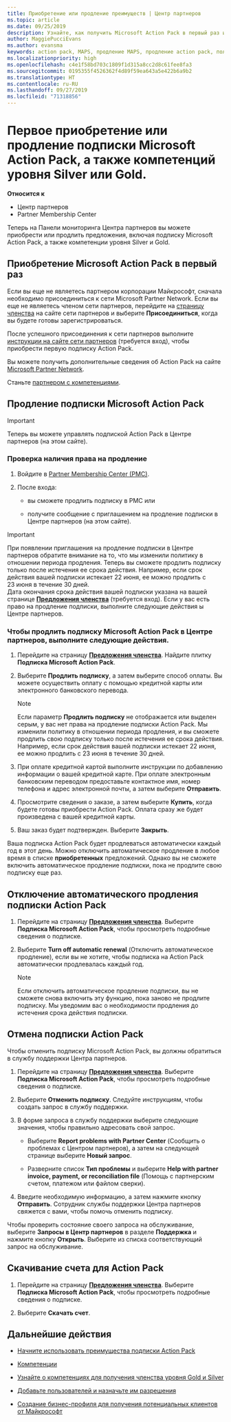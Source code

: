 ```yaml
---
title: Приобретение или продление преимуществ | Центр партнеров
ms.topic: article
ms.date: 09/25/2019
description: Узнайте, как получить Microsoft Action Pack в первый раз или продлить имеющуюся подписку.
author: MaggiePucciEvans
ms.author: evansma
keywords: action pack, MAPS, продление MAPS, продление action pack, получение action pack
ms.localizationpriority: high
ms.openlocfilehash: c4e1f58bd703c1809f1d315a8cc2d8c61fee8fa3
ms.sourcegitcommit: 0195355f4526362f4d89f59ea643a5e422b6a9b2
ms.translationtype: HT
ms.contentlocale: ru-RU
ms.lasthandoff: 09/27/2019
ms.locfileid: "71318856"
---
```

# <a name="buy-for-the-first-time-or-renew-a-microsoft-action-pack-subscription-or-the-silver-or-gold-competencies"></a>Первое приобретение или продление подписки Microsoft Action Pack, а также компетенций уровня Silver или Gold.

**Относится к**

-  Центр партнеров
-  Partner Membership Center

Теперь на Панели мониторинга Центра партнеров вы можете приобрести или продлить предложения, включая подписку Microsoft Action Pack, а также компетенции уровня Silver и Gold. 

## <a name="buy-microsoft-action-pack-for-the-first-time"></a>Приобретение Microsoft Action Pack в первый раз

Если вы еще не являетесь партнером корпорации Майкрософт, сначала необходимо присоединиться к сети Microsoft Partner Network. Если вы еще не являетесь членом сети партнеров, перейдите на [страницу членства](https://partner.microsoft.com/membership) на сайте сети партнеров и выберите **Присоединиться**, когда вы будете готовы зарегистрироваться. 

После успешного присоединения к сети партнеров выполните [инструкции на сайте сети партнеров](https://partner.microsoft.com/membership/action-pack) (требуется вход), чтобы приобрести первую подписку Action Pack. 

Вы можете получить дополнительные сведения об Action Pack на сайте [Microsoft Partner Network](https://partner.microsoft.com/membership/internal-use-software#simple-tab-content-3).

Станьте [партнером с компетенциями](https://partner.microsoft.com/membership/competencies). 

## <a name="renew-a-microsoft-action-pack-subscription"></a>Продление подписки Microsoft Action Pack

>[!IMPORTANT]
>Теперь вы можете управлять подпиской Action Pack в Центре партнеров (на этом сайте). 

### <a name="check-your-renewal-eligibility"></a>Проверка наличия права на продление

1. Войдите в [Partner Membership Center (PMC)](https://partner.microsoft.com/_login?authType=OpenIdConnect).

2. После входа:

    - вы сможете продлить подписку в PMC или

    - получите сообщение с приглашением на продление подписки в Центре партнеров (на этом сайте).

>[!IMPORTANT]
>При появлении приглашения на продление подписки в Центре партнеров обратите внимание на то, что мы изменили политику в отношении периода продления. Теперь вы сможете продлить подписку только после истечения ее срока действия. Например, если срок действия вашей подписки истекает 22 июня, ее можно продлить с 23 июня в течение 30 дней.       
>Дата окончания срока действия вашей подписки указана на вашей странице [**Предложения членства**](https://partnercenter.microsoft.com/pcv/partnership/offers) (требуется вход). Если у вас есть право на продление подписки, выполните следующие действия ы Центре партнеров.  



### <a name="to-renew-a-microsoft-action-pack-subscription-in-the-partner-center"></a>Чтобы продлить подписку Microsoft Action Pack в Центре партнеров, выполните следующие действия.

1. Перейдите на страницу [**Предложения членства**](https://partnercenter.microsoft.com/pcv/partnership/offers). Найдите плитку **Подписка Microsoft Action Pack**.  

2. Выберите **Продлить подписку**, а затем выберите способ оплаты. Вы можете осуществить оплату с помощью кредитной карты или электронного банковского перевода.

    >[!NOTE]
    >Если параметр **Продлить подписку** не отображается или выделен серым, у вас нет права на продление подписки Action Pack. Мы изменили политику в отношении периода продления, и вы сможете продлить свою подписку только после истечения ее срока действия. Например, если срок действия вашей подписки истекает 22 июня, ее можно продлить с 23 июня в течение 30 дней.  

3. При оплате кредитной картой выполните инструкции по добавлению информации о вашей кредитной карте. При оплате электронным банковским переводом предоставьте контактное имя, номер телефона и адрес электронной почты, а затем выберите **Отправить**. 
     
4. Просмотрите сведения о заказе, а затем выберите **Купить**, когда будете готовы приобрести Action Pack. Оплата сразу же будет произведена с вашей кредитной карты.

5. Ваш заказ будет подтвержден. Выберите **Закрыть**.

Ваша подписка Action Pack будет продлеваться автоматически каждый год в этот день. Можно отключить автоматическое продление в любое время в списке **приобретенных** предложений. Однако вы не сможете включить автоматическое продление подписки, пока не продлите свою подписку еще раз. 


## <a name="turn-off-automatic-action-pack-subscription-renewal"></a>Отключение автоматического продления подписки Action Pack

1. Перейдите на страницу [**Предложения членства**](https://partnercenter.microsoft.com/pcv/partnership/offers).  Выберите **Подписка Microsoft Action Pack**, чтобы просмотреть подробные сведения о подписке. 

2. Выберите **Turn off automatic renewal** (Отключить автоматическое продление), если вы не хотите, чтобы подписка на Action Pack автоматически продлевалась каждый год. 

    >[!NOTE]
    >Если отключить автоматическое продление подписки, вы не сможете снова включить эту функцию, пока заново не продлите подписку. Мы уведомим вас о необходимости продления до истечения срока действия подписки.


## <a name="cancel-your-action-pack-subscription"></a>Отмена подписки Action Pack

Чтобы отменить подписку Microsoft Action Pack, вы должны обратиться в службу поддержки Центра партнеров.

1. Перейдите на страницу [**Предложения членства**](https://partnercenter.microsoft.com/pcv/partnership/offers). Выберите **Подписка Microsoft Action Pack**, чтобы просмотреть подробные сведения о подписке. 

3. Выберите **Отменить подписку**. Следуйте инструкциям, чтобы создать запрос в службу поддержки. 

4. В форме запроса в службу поддержки выберите следующие значения, чтобы правильно адресовать свой запрос.

    -  Выберите **Report problems with Partner Center** (Сообщить о проблемах с Центром партнеров), а затем на следующей странице выберите **Новый запрос**.

    -  Разверните список **Тип проблемы** и выберите **Help with partner invoice, payment, or reconciliation file** (Помощь с партнерским счетом, платежом или файлом сверки). 

5. Введите необходимую информацию, а затем нажмите кнопку **Отправить**. Сотрудник службы поддержки Центра партнеров свяжется с вами, чтобы помочь отменить подписку.

Чтобы проверить состояние своего запроса на обслуживание, выберите **Запросы в Центр партнеров** в разделе **Поддержка** и нажмите кнопку **Открыть**. Выберите из списка соответствующий запрос на обслуживание.  

## <a name="download-your-action-pack-invoice"></a>Скачивание счета для Action Pack

1. Перейдите на страницу [**Предложения членства**](https://partnercenter.microsoft.com/pcv/partnership/offers). Выберите **Подписка Microsoft Action Pack**, чтобы просмотреть подробные сведения о подписке. 

3. Выберите **Скачать счет**.
 
## <a name="next-steps"></a>Дальнейшие действия

-   [Начните использовать преимущества подписки Action Pack](manage-your-partner-network-benefits.md)

-   [Компетенции](learn-about-competencies.md)

-   [Узнайте о компетенциях для получения членства уровня Gold и Silver](https://partner.microsoft.com/membership/internal-use-software#simple-tab-content-2)

-   [Добавьте пользователей и назначьте им разрешения](create-user-accounts-and-set-permissions.md)

-   [Создание бизнес-профиля для получения потенциальных клиентов от Майкрософт](create-a-marketing-profile.md)



